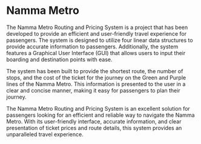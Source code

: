 # Namma Metro
The Namma Metro Routing and Pricing System is a project that has been developed to provide an efficient and user-friendly travel experience for passengers. The system is designed to utilize four linear data structures to provide accurate information to passengers. Additionally, the system features a Graphical User Interface (GUI) that allows users to input their boarding and destination points with ease.

The system has been built to provide the shortest route, the number of stops, and the cost of the ticket for the journey on the Green and Purple lines of the Namma Metro. This information is presented to the user in a clear and concise manner, making it easy for passengers to plan their journey.

The Namma Metro Routing and Pricing System is an excellent solution for passengers looking for an efficient and reliable way to navigate the Namma Metro. With its user-friendly interface, accurate information, and clear presentation of ticket prices and route details, this system provides an unparalleled travel experience.
